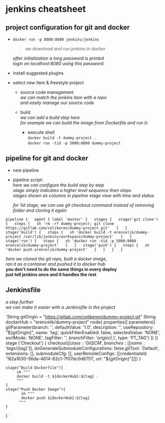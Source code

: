 # jenkins cheatsheet

## project configuration for git and docker  

- `docker run -p 8080:8080 jenkins/jenkins`  
  
    > _we download and run jenkins in docker_  
  
    _after initialization a long password is printed_  
    _login on localhost:8080 using this password_  
  
- install suggested plugins  
  
- select new item & freestyle project  
    
    - source code management  
    _we can match the jenkins item with a repo_  
    _and easily manage our source code_  
  
    - build  
    _we can add a build step here_  
    _for example we can build the image from Dockerfile and run it:_  
        - execute shell  
            `docker build -t dummy-project .`  
            `docker run -tid -p 5000:8080 dummy-project`  


## pipeline for git and docker  

- new pipeline  

- pipeline script:  
_here we can configure the build step by step_  
_stage simply indicates a higher level sequence than steps_  
_stages shown as columns in pipeline stage view with time and status_  

    _for 1st stage, we can use git checkout command instead of removing folder and cloning it again_  
  
`pipeline {  
    agent { label 'master' }  
    stages {  
        stage('git clone') {  
            steps {  
                sh 'rm -rf dummy-project; git clone https://gitlab.com/celikeren/dummy-project.git'  
            }  
        }  
        stage('build') {  
            steps {  
                sh 'docker build -t erencelik/dummy-project /var/lib/jenkins/workspace/dummy-project'  
            }  
        }  
        stage('run') {  
            steps {  
                sh 'docker run -tid -p 5000:8080 erencelik/dummy-project'  
            }  
        }  
        stage('push') {  
            steps {  
                sh 'docker push erencelik/dummy-project'  
            }  
        }  
    }  
}  
`

_here we cloned the git repo, built a docker image,_  
_ran it as a container and pushed it to docker hub_  
__you don't need to do the same things in every deploy__  
__just tell jenkins once and it handles the rest__  


## Jenkinsfile  

_a step further_  
_we can make it easier with a Jenkinsfile in the project_  


`String gitOrigin = "https://gitlab.com/celikeren/dummy-project.git"
String dockerHub = "erencelik/dummy-project"
node{
properties([
    parameters([
        gitParameter(branch: '',
                     defaultValue: '1.0',
                     description: '',
                     useRepository: "${gitOrigin}",
                     name: 'tag',
                     quickFilterEnabled: false,
                     selectedValue: 'NONE',
                     sortMode: 'NONE',
                     tagFilter: '*',
                     branchFilter: 'origin/(.*)',
                     type: 'PT_TAG')
    ])
])
   stage ('Checkout') {
   checkout([$class: 'GitSCM', branches: [[name: 'tags/${tag}']], doGenerateSubmoduleConfigurations: false,gitTool: 'Default', extensions: [], submoduleCfg: [], userRemoteConfigs: [[credentialsId: '162a1630-56da-4614-82c1-7f07dc0d8751', url: "${gitOrigin}"]]]) 
  }
 
    stage("Build Dockerfile"){
         sh """
         docker build -t ${dockerHub}:${tag} .
         """
    }
    stage("Push Docker Image"){
           sh """
           docker push ${dockerHub}:${tag} 
          """
    }
    
}
`
